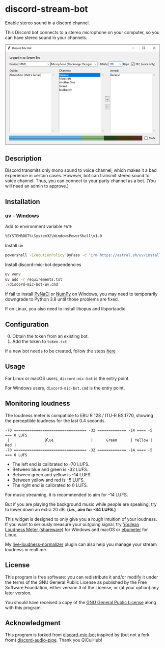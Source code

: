 # discord-stream-bot

Enable stereo sound in a discord channel.

This Discord bot connects to a stereo microphone on your computer, so you can have stereo sound in your channels.

![Screenshot](documentation/screenshot.png)

## Description

Discord transmits only mono sound to voice channel, which makes it a bad
experience in certain cases.
However, bot can transmit stereo sound to voice channel. Thus, you can connect
to your party channel as a bot. (You will need an admin to approve.)


## Installation

### uv - Windows

Add to environment variable `PATH`
```sh
%SYSTEMROOT%\System32\WindowsPowerShell\v1.0
```

Install uv
```sh
powershell -ExecutionPolicy ByPass -c "irm https://astral.sh/uv/install.ps1 | iex"
```

Install discord-mic-bot dependencies
```sh
uv venv
uv add -r requirements.txt
.\discord-mic-bot-uv.cmd
```

If fail to install
[PyNaCl](https://github.com/pyca/pynacl/issues/637#issuecomment-710127304) or
[NumPy](https://developercommunity.visualstudio.com/content/problem/1207405/fmod-after-an-update-to-windows-2004-is-causing-a.html)
on Windows, you may need to temporarily downgrade to Python 3.8 until those
problems are fixed.

If on Linux, you also need to install libopus and libportaudio.

## Configuration

0) Obtain the token from an existing bot.
1) Add the token to `token.txt`

If a new bot needs to be created, follow the steps [here](documentation/README.md)

## Usage

For Linux or macOS users, `discord-mic-bot` is the entry point.

For Windows users, `discord-mic-bot.cmd` is the entry point.

## Monitoring loudness

The loudness meter is compatible to EBU R 128 / ITU-R BS.1770, showing the
perceptible loudness for the last 0.4 seconds.

```
-70 ================================= -32 ============= -14 ==== -5 === 0 LUFS
 |                Blue                 |      Green      | Yellow | Red |
-70 ================================= -32 ============= -14 ==== -5 === 0 LUFS
```
* The left end is calibrated to -70 LUFS.
* Between blue and green is -32 LUFS.
* Between green and yellow is -14 LUFS.
* Between yellow and red is -5 LUFS.
* The right end is calibrated to 0 LUFS.

For music streaming, it is recommended to aim for -14 LUFS.

But if you are playing the background music while people are speaking, try to
lower down an extra 20 dB. **(i.e., aim for -34 LUFS.)**

This widget is designed to only give you a rough intuition of your loudness. If
you want to seriously measure your outgoing signal, try
[Youlean Loudness Meter (shareware)](https://youlean.co/youlean-loudness-meter/)
for Windows and macOS or
[ebumeter](https://wiki.linuxaudio.org/apps/all/ebumeter) for Linux.

My [live-loudness-normalizer](https://github.com/m13253/sb-jsfx-plugins) plugin
can also help you manage your stream loudness in realtime.

## License

This program is free software: you can redistribute it and/or modify it under
the terms of the GNU General Public License as published by the Free Software
Foundation, either version 3 of the License, or (at your option) any later
version.

You should have received a copy of the [GNU General Public License](LICENSE)
along with this program.

## Acknowledgment

This program is forked from [discord-mic-bot](https://github.com/m13253/discord-mic-bot) inspired by (but not a fork from)
[discord-audio-pipe](https://github.com/QiCuiHub/discord-audio-pipe).
Thank you QiCuiHub!
